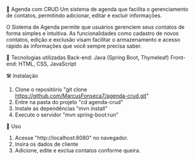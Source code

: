 📅 Agenda com CRUD
Um sistema de agenda que facilita o gerenciamento de contatos, permitindo adicionar, editar e excluir informações.

O Sistema de Agenda permite que usuários gerenciem seus contatos de forma simples e intuitiva. As funcionalidades como cadastro de novos contatos, edição e exclusão visam facilitar o armazenamento e acesso rápido às informações que você sempre precisa saber.

🚀 Tecnologias utilizadas
Back-end: Java (Spring Boot, Thymeleaf)
Front-end: HTML, CSS, JavaScript

🛠️ Instalação
1. Clone o repositório "git clone https://github.com/MarcusFonseca7/agenda-crud.git"
2. Entre na pasta do projeto "cd agenda-crud"
3. Instale as dependências "mvn install"
4. Execute o servidor "mvn spring-boot:run"
  
🎯 Uso
1. Acesse "http://localhost:8080" no navegador.
2. Insira os dados de cliente
3. Adicione, edite e exclua contatos conforme queira.

